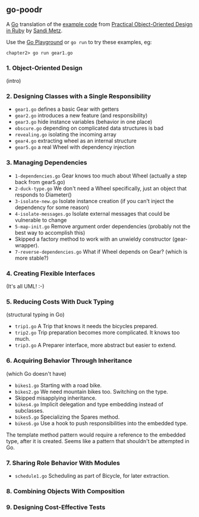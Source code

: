 ## go-poodr

A [Go](http://golang.org/) translation of the [example code](https://github.com/skmetz/poodr) from [Practical Object-Oriented Design in Ruby](http://www.poodr.info/) by [Sandi Metz](http://sandimetz.com/).

Use the [Go Playground](http://play.golang.org/) or `go run` to try these examples, eg:

    chapter2> go run gear1.go

### 1. Object-Oriented Design

(intro)

### 2. Designing Classes with a Single Responsibility

* `gear1.go` defines a basic Gear with getters
* `gear2.go` introduces a new feature (and responsibility)
* `gear3.go` hide instance variables (behavior in one place)
* `obscure.go` depending on complicated data structures is bad
* `revealing.go` isolating the incoming array
* `gear4.go` extracting wheel as an internal structure
* `gear5.go` a real Wheel with dependency injection

### 3. Managing Dependencies

* `1-dependencies.go` Gear knows too much about Wheel (actually a step back from gear5.go)
* `2-duck-type.go` We don't need a Wheel specifically, just an object that responds to Diameter()
* `3-isolate-new.go` Isolate instance creation (if you can't inject the dependency for some reason)
* `4-isolate-messages.go` Isolate external messages that could be vulnerable to change
* `5-map-init.go` Remove argument order dependencies (probably not the best way to accomplish this)
* Skipped a factory method to work with an unwieldy constructor (gear-wrapper).
* `7-reverse-dependencies.go` What if Wheel depends on Gear? (which is more stable?)

### 4. Creating Flexible Interfaces

(It's all UML! :-)

### 5. Reducing Costs With Duck Typing

(structural typing in Go)

* `trip1.go` A Trip that knows it needs the bicycles prepared.
* `trip2.go` Trip preparation becomes more complicated. It knows too much.
* `trip3.go` A Preparer interface, more abstract but easier to extend.

### 6. Acquiring Behavior Through Inheritance

(which Go doesn't have)

* `bikes1.go` Starting with a road bike.
* `bikes2.go` We need mountain bikes too. Switching on the type.
* Skipped misapplying inheritance.
* `bikes4.go` Implicit delegation and type embedding instead of subclasses.
* `bikes5.go` Specializing the Spares method.
* `bikes6.go` Use a hook to push responsibilities into the embedded type.

The template method pattern would require a reference to the embedded type,
after it is created. Seems like a pattern that shouldn't be attempted in Go.

### 7. Sharing Role Behavior With Modules

* `schedule1.go` Scheduling as part of Bicycle, for later extraction.


### 8. Combining Objects With Composition

### 9. Designing Cost-Effective Tests









